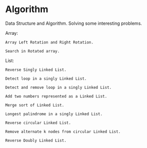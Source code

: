# Algorithm
Data Structure and Algorithm. Solving some interesting problems.

Array:

    Array Left Rotation and Right Rotation.
    
    Search in Rotated array.

List:

    Reverse Singly Linked List.
   
    Detect loop in a singly Linked List.
   
    Detect and remove loop in a singly Linked List.
   
    Add two numbers represented as a Linked List.
    
    Merge sort of Linked List.
    
    Longest palindrome in a singly Linked List.
    
    Reverse circular Linked List.
    
    Remove alternate k nodes from circular Linked List.
    
    Reverse Doubly Linked List.
